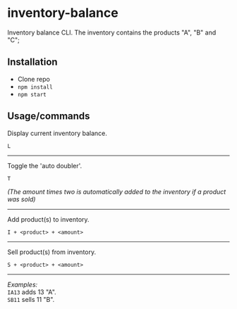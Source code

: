 # inventory-balance

Inventory balance CLI. The inventory contains the products "A", "B" and "C";

## Installation
* Clone repo
* `npm install`
* `npm start`

## Usage/commands

Display current inventory balance.
```
L
```
---
Toggle the 'auto doubler'.
```
T
```
*(The amount times two is automatically added to the inventory if a product was sold)*

---
Add product(s) to inventory.
```
I + <product> + <amount>
```
---
Sell product(s) from inventory.
```
S + <product> + <amount>
```
---

*Examples:*  
`IA13` adds 13 "A".  
`SB11` sells 11 "B".
